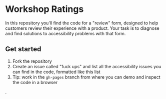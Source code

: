 # Workshop Ratings

In this repository you'll find the code for a "review" form, designed to help customers review their experience with a product. Your task is to diagnose and find solutions to accessibility problems with that form.

## Get started

1. Fork the repository
2. Create an issue called "fuck ups" and list all the accessibility issues you can find in the code, formatted like this list
3. Tip: work in the `gh-pages` branch from where you can demo and inspect the code in a browser

.
